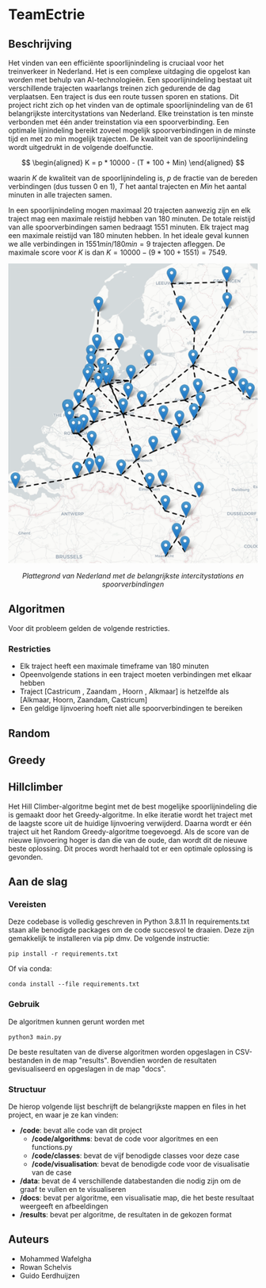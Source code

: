 # TeamEctrie

## Beschrijving

Het vinden van een efficiënte spoorlijnindeling is cruciaal voor het treinverkeer in Nederland. Het is een complexe uitdaging die opgelost kan worden met behulp van AI-technologieën. Een spoorlijnindeling bestaat uit verschillende trajecten waarlangs treinen zich gedurende de dag verplaatsen. Een traject is dus een route tussen sporen en stations. Dit project richt zich op het vinden van de optimale spoorlijnindeling van de 61 belangrijkste intercitystations van Nederland. Elke treinstation is ten minste verbonden met één ander treinstation via een spoorverbinding. Een optimale lijnindeling bereikt zoveel mogelijk spoorverbindingen in de minste tijd en met zo min mogelijk trajecten. De kwaliteit van de spoorlijnindeling wordt uitgedrukt in de volgende doelfunctie.

$$
\begin{aligned}
K = p * 10000 - (T * 100 + Min)
\end{aligned}
$$

waarin $K$ de kwaliteit van de spoorlijnindeling is, $p$ de fractie van de bereden verbindingen (dus tussen 0 en 1), $T$ het aantal trajecten en $Min$ het aantal minuten in alle trajecten samen.

In een spoorlijnindeling mogen maximaal 20 trajecten aanwezig zijn en elk traject mag een maximale reistijd hebben van 180 minuten.
De totale reistijd van alle spoorverbindingen samen bedraagt 1551 minuten. Elk traject mag een maximale reistijd van 180 minuten hebben. In het ideale geval kunnen we alle verbindingen in $1551 min / 180 min = 9$ trajecten afleggen. De maximale score voor $K$ is dan $K = 10000 - (9 * 100 + 1551) = 7549$.

<p align="center">
  <img src="docs/All_connecties.png" alt="All Connections">
  
  
</p>
<p align="center">
  <em>Plattegrond van Nederland met de belangrijkste intercitystations en spoorverbindingen</em>
</p>


## Algoritmen

Voor dit probleem gelden de volgende restricties.
### Restricties 
- Elk traject heeft een maximale timeframe van 180 minuten
- Opeenvolgende stations in een traject moeten verbindingen met elkaar hebben
- Traject [Castricum , Zaandam , Hoorn , Alkmaar] is hetzelfde als [Alkmaar, Hoorn, Zaandam, Castricum]
- Een geldige lijnvoering hoeft niet alle spoorverbindingen te bereiken

## Random

## Greedy 

## Hillclimber

Het Hill Climber-algoritme begint met de best mogelijke spoorlijnindeling die is gemaakt door het Greedy-algoritme. In elke iteratie wordt het traject met de laagste score uit de huidige lijnvoering verwijderd. Daarna wordt er één traject uit het Random Greedy-algoritme toegevoegd. Als de score van de nieuwe lijnvoering hoger is dan die van de oude, dan wordt dit de nieuwe beste oplossing. Dit proces wordt herhaald tot er een optimale oplossing is gevonden.

## Aan de slag

### Vereisten

Deze codebase is volledig geschreven in Python 3.8.11 In requirements.txt staan alle benodigde packages om de code succesvol te draaien. Deze zijn gemakkelijk te installeren via pip dmv. De volgende instructie:

```
pip install -r requirements.txt
```

Of via conda:

```
conda install --file requirements.txt
```

### Gebruik

De algoritmen kunnen gerunt worden met 

```
python3 main.py
```

De beste resultaten van de diverse algoritmen worden opgeslagen in CSV-bestanden in de map "results". Bovendien worden de resultaten gevisualiseerd en opgeslagen in de map "docs".

### Structuur

De hierop volgende lijst beschrijft de belangrijkste mappen en files in het project, en waar je ze kan vinden:

- **/code**: bevat alle code van dit project
  - **/code/algorithms**: bevat de code voor algoritmes en een functions.py
  - **/code/classes**: bevat de vijf benodigde classes voor deze case
  - **/code/visualisation**: bevat de benodigde code voor de visualisatie van de case
- **/data**: bevat de 4 verschillende databestanden die nodig zijn om de graaf te vullen en te visualiseren
- **/docs**: bevat per algoritme, een visualisatie map, die het beste resultaat weergeeft en afbeeldingen
- **/results**: bevat per algoritme, de resultaten in de gekozen format

## Auteurs
- Mohammed Wafelgha
- Rowan Schelvis
- Guido Eerdhuijzen